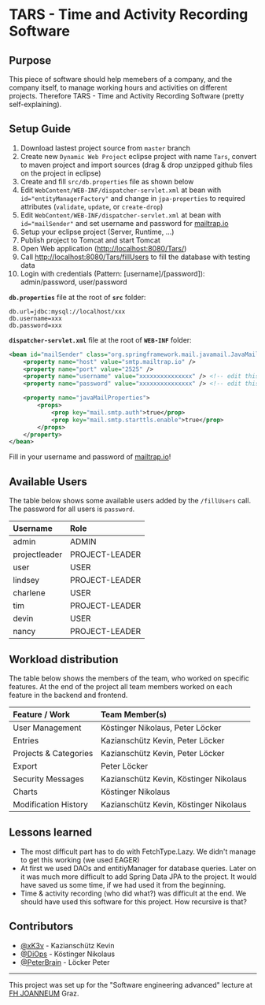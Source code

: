 # TARS - Time and Activity Recording Software

## Purpose
This piece of software should help memebers of a company, and the company itself, to manage working hours and activities on different projects. Therefore TARS - Time and Activity Recording Software (pretty self-explaining).

## Setup Guide
1. Download lastest project source from `master` branch
2. Create new `Dynamic Web Project` eclipse project with name `Tars`, convert to maven project and import sources (drag & drop unzipped github files on the project in eclipse)
3. Create and fill `src/db.properties` file as shown below
4. Edit `WebContent/WEB-INF/dispatcher-servlet.xml` at bean with `id="entityManagerFactory"` and change in `jpa-properties` to required attributes (`validate`, `update`, or `create-drop`)
5. Edit `WebContent/WEB-INF/dispatcher-servlet.xml` at bean with `id="mailSender"` and set username and password for [mailtrap.io](https://mailtrap.io/)
6. Setup your eclipse project (Server, Runtime, ...)
7. Publish project to Tomcat and start Tomcat
8. Open Web application ([http://localhost:8080/Tars/](http://localhost:8080/Tars/))
9. Call [http://localhost:8080/Tars/fillUsers](http://localhost:8080/Tars/fillUsers) to fill the database with testing data
10. Login with credentials (Pattern: [username]/[password]): admin/password, user/password

**`db.properties`** file at the root of **`src`** folder:
```
db.url=jdbc:mysql://localhost/xxx
db.username=xxx
db.password=xxx
```

**`dispatcher-servlet.xml`** file at the root of **`WEB-INF`** folder:
```xml
<bean id="mailSender" class="org.springframework.mail.javamail.JavaMailSenderImpl">
    <property name="host" value="smtp.mailtrap.io" />
    <property name="port" value="2525" />
    <property name="username" value="xxxxxxxxxxxxxxx" /> <!-- edit this value -->
    <property name="password" value="xxxxxxxxxxxxxxx" /> <!-- edit this value -->

    <property name="javaMailProperties">
        <props>
            <prop key="mail.smtp.auth">true</prop>
            <prop key="mail.smtp.starttls.enable">true</prop>
        </props>
    </property>
</bean>
```
Fill in your username and password of [mailtrap.io](https://mailtrap.io/)!

## Available Users
The table below shows some available users added by the `/fillUsers` call. The password for all users is `password`.

| Username      | Role           |
| :------------ | :------------- |
| admin         | ADMIN          |
| projectleader | PROJECT-LEADER |
| user          | USER           |
| lindsey       | PROJECT-LEADER |
| charlene      | USER           |
| tim           | PROJECT-LEADER |
| devin         | USER           |
| nancy         | PROJECT-LEADER |

## Workload distribution
The table below shows the members of the team, who worked on specific features. At the end of the project all team members worked on each feature in the backend and frontend.

| Feature / Work        | Team Member(s)                         |
| :-------------------- | :------------------------------------- |
| User Management       | Köstinger Nikolaus, Peter Löcker       |
| Entries               | Kazianschütz Kevin, Peter Löcker       |
| Projects & Categories | Kazianschütz Kevin, Peter Löcker       |
| Export                | Peter Löcker                           |
| Security Messages     | Kazianschütz Kevin, Köstinger Nikolaus |
| Charts                | Köstinger Nikolaus                     |
| Modification History  | Kazianschütz Kevin, Köstinger Nikolaus |

## Lessons learned
* The most difficult part has to do with FetchType.Lazy. We didn't manage to get this working (we used EAGER)
* At first we used DAOs and entitiyManager for database queries. Later on it was much more difficult to add Spring Data JPA to the project. It would have saved us some time, if we had used it from the beginning.
* Time & activity recording (who did what?) was difficult at the end. We should have used this software for this project. How recursive is that?

## Contributors
* [@xK3v](https://github.com/xK3v) - Kazianschütz Kevin
* [@DiOps](https://github.com/DiOps) - Köstinger Nikolaus
* [@PeterBrain](https://github.com/PeterBrain) - Löcker Peter

---
This project was set up for the "Software engineering advanced" lecture at [FH JOANNEUM](https://www.fh-joanneum.at/) Graz.

